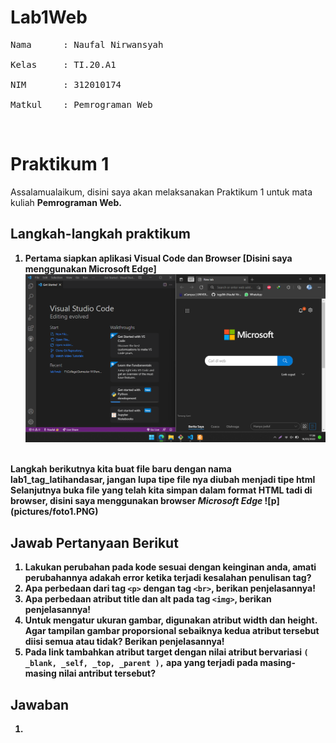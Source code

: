# Lab1Web
<pre>
Nama      : Naufal Nirwansyah<br>
Kelas     : TI.20.A1<br>
NIM       : 312010174<br>
Matkul    : Pemrograman Web
</pre>
<br>

# Praktikum 1
 Assalamualaikum, disini saya akan melaksanakan Praktikum 1 untuk mata kuliah <b>Pemrograman Web<b>.
 
## Langkah-langkah praktikum
1. Pertama siapkan aplikasi Visual Code dan Browser [Disini saya menggunakan <b>Microsoft Edge<b>]
![p](pictures/vscedge.PNG)
<br>
Langkah berikutnya kita buat file baru dengan nama <b>lab1_tag_latihandasar<b>, jangan lupa tipe file nya diubah menjadi tipe <b>html</b>
<br>
Selanjutnya buka file yang telah kita simpan dalam format HTML tadi di browser, disini saya menggunakan browser <i>Microsoft Edge</i>
![p](pictures/foto1.PNG)


## Jawab Pertanyaan Berikut
1. Lakukan perubahan pada kode sesuai dengan keinginan anda, amati perubahannya adakah
error ketika terjadi kesalahan penulisan tag? <br>
2. Apa perbedaan dari tag `<p>` dengan tag `<br>`, berikan penjelasannya!
3. Apa perbedaan atribut title dan alt pada tag `<img>`, berikan penjelasannya! <br>
4. Untuk mengatur ukuran gambar, digunakan atribut width dan height. Agar tampilan gambar proporsional sebaiknya kedua atribut tersebut diisi semua atau tidak? Berikan penjelasannya! <br>
5. Pada link tambahkan atribut target dengan nilai atribut bervariasi `( _blank, _self, _top, _parent ),` apa yang terjadi pada masing-masing nilai antribut tersebut? <br>

## Jawaban

1. 
